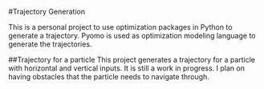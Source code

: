 #Trajectory Generation

This is a personal project to use optimization packages in Python to generate a trajectory. Pyomo is used as optimization modeling language to generate the trajectories.

##Trajectory for a particle
This project generates a trajectory for a particle with horizontal and vertical inputs. It is still a work in progress. I plan on having obstacles that the particle needs to navigate through.
